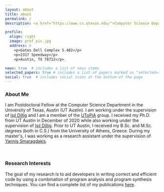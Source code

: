 ```yaml
---
layout: about
title: about
permalink: /
description: <a href="https://www.cs.utexas.edu/">Computer Science Department @ The University of Texas at Austin</a>

profile:
  align: right
  image: prof_pic.jpg
  address: >
    <p>Gates Dell Complex 5.402</p>
    <p>2317 Speedway</p>
    <p>Austin, TX 78712</p>

news: true  # includes a list of news items
selected_papers: true # includes a list of papers marked as "selected={true}"
social: true  # includes social icons at the bottom of the page
---
```


### About Me

I am Postdoctoral Fellow at the Computer Science Department in the
University of Texas, Austin (UT Austin). I am working under the
supervision of [Işıl Dillig](https://www.cs.utexas.edu/~isil/) and I
am a member of the [UToPiA](https://utopia.cs.utexas.edu/) group. I
received my Ph.D. from UT Austin in December of 2020 while also
working under the supervision of [Işıl
Dillig](https://www.cs.utexas.edu/~isil/). Prior to UT Austin, I
received my B.Sc. and M.Sc. degrees (both in C.S.) from the University
of Athens, Greece. During my master's, I was working as a research
assistant under the supervision of [Yannis
Smaragdakis](http://yanniss.github.io/).

 <br/>

### Research Interests

The goal of my research is to aid developers in writing correct and
efficient code by using a combination of program analysis and program
synthesis techniques. You can find a complete list of my publications
[here](/publications).

<!--
Write your biography here. Tell the world about yourself. Link to your favorite [subreddit](http://reddit.com). You can put a picture in, too. The code is already in, just name your picture `prof_pic.jpg` and put it in the `img/` folder.

Put your address / P.O. box / other info right below your picture. You can also disable any these elements by editing `profile` property of the YAML header of your `_pages/about.md`. Edit `_bibliography/papers.bib` and Jekyll will render your [publications page](/al-folio/publications/) automatically.

Link to your social media connections, too. This theme is set up to use [Font Awesome icons](http://fortawesome.github.io/Font-Awesome/) and [Academicons](https://jpswalsh.github.io/academicons/), like the ones below. Add your Facebook, Twitter, LinkedIn, Google Scholar, or just disable all of them.
-->
